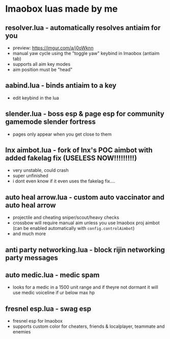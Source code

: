 # lmaobox luas made by me
## resolver.lua - automatically resolves antiaim for you
* preview: https://imgur.com/a/j0oWknn
* manual yaw cycle using the "toggle yaw" keybind in lmaobox (antiaim tab)
* supports all aim key modes
* aim position must be "head"
## aabind.lua - binds antiaim to a key
* edit keybind in the lua
## slender.lua - boss esp & page esp for community gamemode slender fortress
* pages only appear when you get close to them
## lnx aimbot.lua - fork of lnx's POC aimbot with added fakelag fix (USELESS NOW!!!!!!!!!)
* very unstable, could crash
* super unfinished
* i dont even know if it even uses the fakelag fix....
## auto heal arrow.lua - custom auto vaccinator and auto heal arrow
* projectile and cheating sniper/scout/heavy checks
* crossbow will require manual aim unless you use lmaobox proj aimbot (can be enabled automatically with `config.controlAimbot`)
* and much more
## anti party networking.lua - block rijin networking party messages
## auto medic.lua - medic spam
* looks for a medic in a 1500 unit range and if theyre not dormant it will use medic voiceline if ur below max hp
## fresnel esp.lua - swag esp
* fresnel esp for lmaobox
* supports custom color for cheaters, friends & localplayer, teammate and enemies
